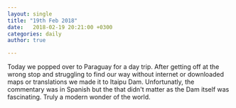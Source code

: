 ```yaml
---
layout: single
title: "19th Feb 2018"
date:   2018-02-19 20:21:00 +0300
categories: daily
author: true

---
```


Today we popped over to Paraguay for a day trip. After getting off at the wrong stop and struggling to find our way without internet or downloaded maps or translations we made it to Itaipu Dam. Unfortunatly, the commentary was in Spanish but the that didn't matter as the Dam itself was fascinating. Truly a modern wonder of the world. 

